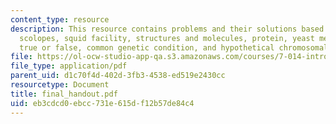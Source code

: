 ```yaml
---
content_type: resource
description: This resource contains problems and their solutions based on Euprymna
  scolopes, squid facility, structures and molecules, protein, yeast metabolic pathway,
  true or false, common genetic condition, and hypothetical chromosomal region.
file: https://ol-ocw-studio-app-qa.s3.amazonaws.com/courses/7-014-introductory-biology-spring-2005/eb3cdcd0ebcc731e615df12b57de84c4_final_handout.pdf
file_type: application/pdf
parent_uid: d1c70f4d-402d-3fb3-4538-ed519e2430cc
resourcetype: Document
title: final_handout.pdf
uid: eb3cdcd0-ebcc-731e-615d-f12b57de84c4
---
```

